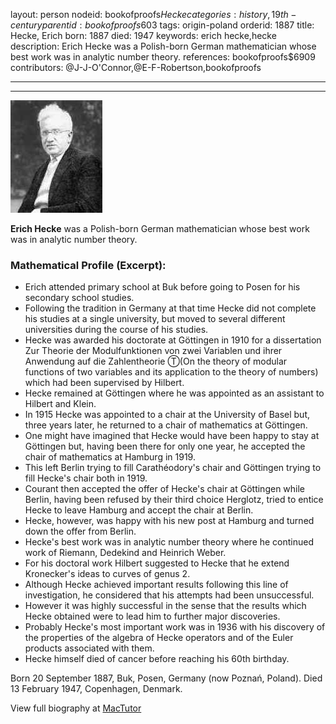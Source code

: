 layout: person
nodeid: bookofproofs$Hecke
categories: history,19th-century
parentid: bookofproofs$603
tags: origin-poland
orderid: 1887
title: Hecke, Erich
born: 1887
died: 1947
keywords: erich hecke,hecke
description: Erich Hecke was a Polish-born German mathematician whose best work was in analytic number theory.
references: bookofproofs$6909
contributors: @J-J-O'Connor,@E-F-Robertson,bookofproofs

---



---

![Hecke.jpg](https://github.com/bookofproofs/bookofproofs.github.io/blob/main/_sources/_assets/images/portraits/Hecke.jpg?raw=true)

**Erich Hecke** was a Polish-born German mathematician whose  best work was in analytic number theory.

### Mathematical Profile (Excerpt):
* Erich attended primary school at Buk before going to Posen for his secondary school studies.
* Following the tradition in Germany at that time Hecke did not complete his studies at a single university, but moved to several different universities during the course of his studies.
* Hecke was awarded his doctorate at Göttingen in 1910 for a dissertation Zur Theorie der Modulfunktionen von zwei Variablen und ihrer Anwendung auf die Zahlentheorie Ⓣ(On the theory of modular functions of two variables and its application to the theory of numbers) which had been supervised by Hilbert.
* Hecke remained at Göttingen where he was appointed as an assistant to Hilbert and Klein.
* In 1915 Hecke was appointed to a chair at the University of Basel but, three years later, he returned to a chair of mathematics at Göttingen.
* One might have imagined that Hecke would have been happy to stay at Göttingen but, having been there for only one year, he accepted the chair of mathematics at Hamburg in 1919.
* This left Berlin trying to fill Carathéodory's chair and Göttingen trying to fill Hecke's chair both in 1919.
* Courant then accepted the offer of Hecke's chair at Göttingen while Berlin, having been refused by their third choice Herglotz, tried to entice Hecke to leave Hamburg and accept the chair at Berlin.
* Hecke, however, was happy with his new post at Hamburg and turned down the offer from Berlin.
* Hecke's best work was in analytic number theory where he continued work of Riemann, Dedekind and Heinrich Weber.
* For his doctoral work Hilbert suggested to Hecke that he extend Kronecker's ideas to curves of genus 2.
* Although Hecke achieved important results following this line of investigation, he considered that his attempts had been unsuccessful.
* However it was highly successful in the sense that the results which Hecke obtained were to lead him to further major discoveries.
* Probably Hecke's most important work was in 1936 with his discovery of the properties of the algebra of Hecke operators and of the Euler products associated with them.
* Hecke himself died of cancer before reaching his 60th  birthday.

Born 20 September 1887, Buk, Posen, Germany (now Poznań, Poland). Died 13 February 1947, Copenhagen, Denmark.

View full biography at [MacTutor](https://mathshistory.st-andrews.ac.uk/Biographies/Hecke/)
